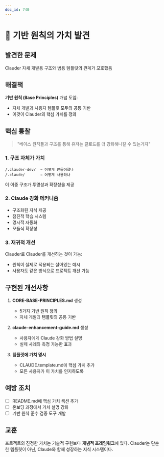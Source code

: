 ```yaml
---
doc_id: 740
---
```


# 🎯 기반 원칙의 가치 발견

## 발견한 문제
Clauder 자체 개발용 구조와 범용 템플릿의 관계가 모호했음

## 해결책
**기반 원칙 (Base Principles)** 개념 도입:
- 자체 개발과 사용자 템플릿 모두의 공통 기반
- 이것이 Clauder의 핵심 가치를 정의

## 핵심 통찰
> "베이스 원칙들과 구조를 통해 유저는 클로드를 더 강화해나갈 수 있는거지"

### 1. 구조 자체가 가치
```
/.clauder-dev/  → 어떻게 만들어졌나
/.claude/       → 어떻게 사용하나
```
이 이중 구조가 투명성과 확장성을 제공

### 2. Claude 강화 메커니즘
- 구조화된 지식 제공
- 점진적 학습 시스템
- 명시적 자동화
- 모듈식 확장성

### 3. 재귀적 개선
Clauder로 Clauder를 개선하는 것이 가능:
- 원칙이 실제로 적용되는 살아있는 예시
- 사용자도 같은 방식으로 프로젝트 개선 가능

## 구현된 개선사항
1. **CORE-BASE-PRINCIPLES.md** 생성
   - 5가지 기반 원칙 정의
   - 자체 개발과 템플릿의 공통 기반

2. **claude-enhancement-guide.md** 생성
   - 사용자에게 Claude 강화 방법 설명
   - 실제 사례와 측정 가능한 효과

3. **템플릿에 가치 명시**
   - CLAUDE.template.md에 핵심 가치 추가
   - 모든 사용자가 이 가치를 인지하도록

## 예방 조치
- [ ] README.md에 핵심 가치 섹션 추가
- [ ] 온보딩 과정에서 가치 설명 강화
- [ ] 기반 원칙 준수 검증 도구 개발

## 교훈
프로젝트의 진정한 가치는 기술적 구현보다 **개념적 프레임워크**에 있다. 
Clauder는 단순한 템플릿이 아닌, Claude와 함께 성장하는 지식 시스템이다.